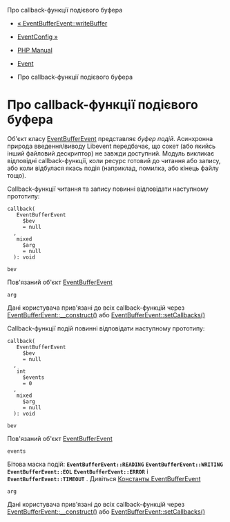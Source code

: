 Про callback-функції подієвого буфера

-   [« EventBufferEvent::writeBuffer](eventbufferevent.writebuffer.html)
    
-   [EventConfig »](class.eventconfig.html)
    
-   [PHP Manual](index.html)
    
-   [Event](book.event.html)
    
-   Про callback-функції подієвого буфера
    

# Про callback-функції подієвого буфера

Об'єкт класу [EventBufferEvent](class.eventbufferevent.html) представляє *буфер подій*. Асинхронна природа введення/виводу Libevent передбачає, що сокет (або якийсь інший файловий дескриптор) не завжди доступний. Модуль викликає відповідні callback-функції, коли ресурс готовий до читання або запису, або коли відбулася якась подія (наприклад, помилка, або кінець файлу тощо).

Callback-функції читання та запису повинні відповідати наступному прототипу:

```methodsynopsis
callback(
   EventBufferEvent
     $bev
     = null
  , 
   mixed
     $arg
     = null
  ): void
```

`bev`

Пов'язаний об'єкт [EventBufferEvent](class.eventbufferevent.html)

`arg`

Дані користувача прив'язані до всіх callback-функцій через [EventBufferEvent::\_\_construct()](eventbufferevent.construct.html) або [EventBufferEvent::setCallbacks()](eventbufferevent.setcallbacks.html)

Callback-функції подій повинні відповідати наступному прототипу:

```methodsynopsis
callback(
   EventBufferEvent
     $bev
     = null
  , 
   int
     $events
     = 0
  , 
   mixed
     $arg
     = null
  ): void
```

`bev`

Пов'язаний об'єкт [EventBufferEvent](class.eventbufferevent.html)

`events`

Бітова маска подій: **`EventBufferEvent::READING`** **`EventBufferEvent::WRITING`** **`EventBufferEvent::EOL`** **`EventBufferEvent::ERROR`** і **`EventBufferEvent::TIMEOUT`** . Дивіться [Константы EventBufferEvent](class.eventbufferevent.html#eventbufferevent.constants)

`arg`

Дані користувача прив'язані до всіх callback-функцій через [EventBufferEvent::\_\_construct()](eventbufferevent.construct.html) або [EventBufferEvent::setCallbacks()](eventbufferevent.setcallbacks.html)